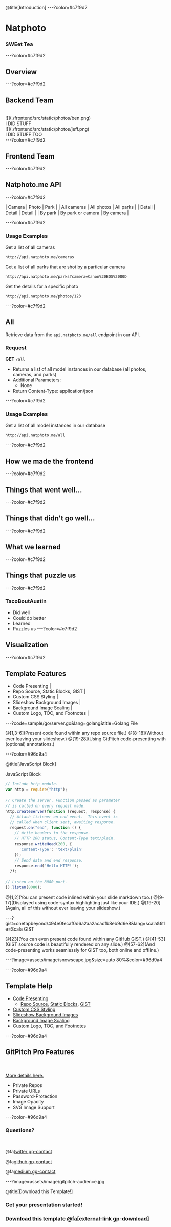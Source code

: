 @title[Introduction]
---?color=#c7f9d2
# Natphoto

### SWEet Tea
---?color=#c7f9d2

## Overview
---?color=#c7f9d2

## Backend Team
<br>
<div class="left">
    ![](./frontend/src/static/photos/ben.png)
    <br>
    I DID STUFF
</div>
<div class="right">
    ![](./frontend/src/static/photos/jeff.png)
    <br>
    I DID STUFF TOO
</div>
---?color=#c7f9d2

## Frontend Team
---?color=#c7f9d2

## Natphoto.me API

---?color=#c7f9d2

| Camera | Photo | Park |
| All cameras | All photos | All parks |
| Detail | Detail | Detail |
| By park | By park or camera | By camera |

---?color=#c7f9d2

### Usage Examples

Get a list of all cameras
```
http://api.natphoto.me/cameras
```

Get a list of all parks that are shot by a particular camera
```
http://api.natphoto.me/parks?camera=Canon%20EOS%2080D
```

Get the details for a specific photo
```
http://api.natphoto.me/photos/123
```

---?color=#c7f9d2

## All

Retrieve data from the `api.natphoto.me/all` endpoint in our API.

### Request

**GET** `/all`
* Returns a list of all model instances in our database (all photos, cameras, and
  parks)
* Additional Parameters:
  * None
* Return Content-Type: application/json

---?color=#c7f9d2

### Usage Examples

Get a list of all model instances in our database
```
http://api.natphoto.me/all
```
---?color=#c7f9d2
## How we made the frontend
---?color=#c7f9d2
## Things that went well...
---?color=#c7f9d2
## Things that didn't go well...
---?color=#c7f9d2
## What we learned
---?color=#c7f9d2
## Things that puzzle us
---?color=#c7f9d2
### TacoBoutAustin
- Did well
- Could do better
- Learned
- Puzzles us
---?color=#c7f9d2
## Visualization
---?color=#c7f9d2
## Template Features

- Code Presenting |
- Repo Source, Static Blocks, GIST |
- Custom CSS Styling |
- Slideshow Background Images |
- Background Image Scaling |
- Custom Logo, TOC, and Footnotes |

---?code=sample/go/server.go&lang=golang&title=Golang File

@[1,3-6](Present code found within any repo source file.)
@[8-18](Without ever leaving your slideshow.)
@[19-28](Using GitPitch code-presenting with (optional) annotations.)

---?color=#96d9a4

@title[JavaScript Block]

<p><span class="slide-title">JavaScript Block</span></p>

```javascript
// Include http module.
var http = require("http");

// Create the server. Function passed as parameter
// is called on every request made.
http.createServer(function (request, response) {
  // Attach listener on end event.  This event is
  // called when client sent, awaiting response.
  request.on("end", function () {
    // Write headers to the response.
    // HTTP 200 status, Content-Type text/plain.
    response.writeHead(200, {
      'Content-Type': 'text/plain'
    });
    // Send data and end response.
    response.end('Hello HTTP!');
  });

// Listen on the 8080 port.
}).listen(8080);
```

@[1,2](You can present code inlined within your slide markdown too.)
@[9-17](Displayed using code-syntax highlighting just like your IDE.)
@[19-20](Again, all of this without ever leaving your slideshow.)

---?gist=onetapbeyond/494e0fecaf0d6a2aa2acadfb8eb9d6e8&lang=scala&title=Scala GIST

@[23](You can even present code found within any GitHub GIST.)
@[41-53](GIST source code is beautifully rendered on any slide.)
@[57-62](And code-presenting works seamlessly for GIST too, both online and offline.)

---?image=assets/image/snowscape.jpg&size=auto 80%&color=#96d9a4

<!-- Sample slide background image scaling and custom color fill -->

---?color=#96d9a4

## Template Help

- [Code Presenting](https://github.com/gitpitch/gitpitch/wiki/Code-Presenting)
  + [Repo Source](https://github.com/gitpitch/gitpitch/wiki/Code-Delimiter-Slides), [Static Blocks](https://github.com/gitpitch/gitpitch/wiki/Code-Slides), [GIST](https://github.com/gitpitch/gitpitch/wiki/GIST-Slides)
- [Custom CSS Styling](https://github.com/gitpitch/gitpitch/wiki/Slideshow-Custom-CSS)
- [Slideshow Background Images](https://github.com/gitpitch/gitpitch/wiki/Background-Setting)
- [Background Image Scaling](https://github.com/gitpitch/gitpitch/wiki/Image-Slides#scaling)
- [Custom Logo](https://github.com/gitpitch/gitpitch/wiki/Logo-Setting), [TOC](https://github.com/gitpitch/gitpitch/wiki/Table-of-Contents), and [Footnotes](https://github.com/gitpitch/gitpitch/wiki/Footnote-Setting)

---?color=#96d9a4

## GitPitch Pro Features

<br>
<div class="left">
    <i class="fa fa-user-secret fa-5x" aria-hidden="true"> </i><br>
    <a href="https://gitpitch.com/pro-features" class="pro-link">
    More details here.</a>
</div>
<div class="right">
    <ul>
        <li>Private Repos</li>
        <li>Private URLs</li>
        <li>Password-Protection</li>
        <li>Image Opacity</li>
        <li>SVG Image Support</li>
    </ul>
</div>

---?color=#96d9a4

### Questions?

<br>

@fa[twitter gp-contact](@gitpitch)

@fa[github gp-contact](gitpitch)

@fa[medium gp-contact](@gitpitch)

---?image=assets/image/gitpitch-audience.jpg

@title[Download this Template!]

### <span class="white">Get your presentation started!</span>
### [Download this template @fa[external-link gp-download]](https://gitpitch.com/template/download/envelope)
